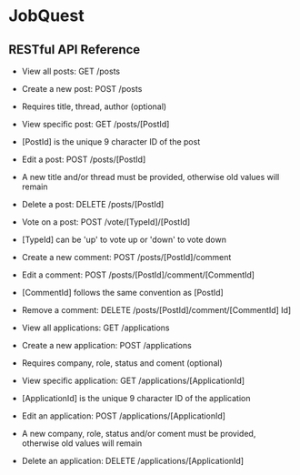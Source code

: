 # JobQuest

 ## RESTful API Reference

* View all posts: GET /posts
* Create a new post: POST /posts
 * Requires title, thread, author (optional) 

* View specific post: GET /posts/[PostId]
 * [PostId] is the unique 9 character ID of the post
* Edit a post: POST /posts/[PostId]
 * A new title and/or thread must be provided, otherwise old values will remain
* Delete a post: DELETE /posts/[PostId]

* Vote on a post: POST /vote/[TypeId]/[PostId]
 * [TypeId] can be 'up' to vote up or 'down' to vote down

* Create a new comment: POST /posts/[PostId]/comment
* Edit a comment: POST /posts/[PostId]/comment/[CommentId]
 * [CommentId] follows the same convention as [PostId]
* Remove a comment: DELETE /posts/[PostId]/comment/[CommentId]
Id]

* View all applications: GET /applications
* Create a new application: POST /applications
 * Requires company, role, status and coment (optional) 

* View specific application: GET /applications/[ApplicationId]
 * [ApplicationId] is the unique 9 character ID of the application
* Edit an application: POST /applications/[ApplicationId]
 * A new company, role, status and/or coment must be provided, otherwise old values will remain
* Delete an application: DELETE /applications/[ApplicationId]

